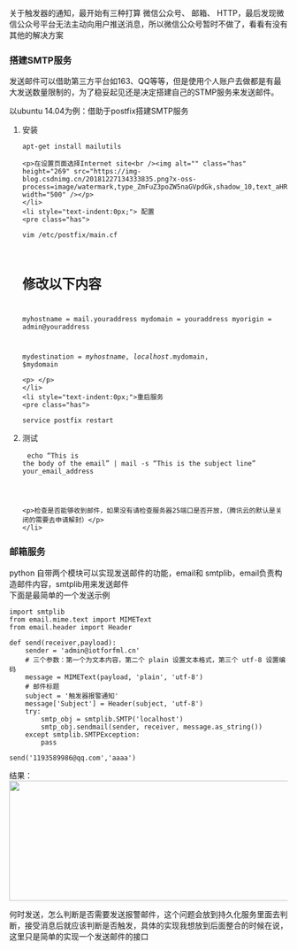 <p>关于触发器的通知，最开始有三种打算 微信公众号、 邮箱、 HTTP，最后发现微信公众号平台无法主动向用户推送消息，所以微信公众号暂时不做了，看看有没有其他的解决方案</p>

<h3>搭建SMTP服务</h3>

<p style="text-indent:0;">发送邮件可以借助第三方平台如163、QQ等等，但是使用个人账户去做都是有最大发送数量限制的，为了稳妥起见还是决定搭建自己的STMP服务来发送邮件。</p>

<p style="text-indent:0;">以ubuntu 14.04为例：借助于postfix搭建SMTP服务</p>

<ol><li>安装
	<pre class="has">
<code>apt-get install mailutils</code></pre>

	<p>在设置页面选择Internet site<br /><img alt="" class="has" height="269" src="https://img-blog.csdnimg.cn/20181227134333835.png?x-oss-process=image/watermark,type_ZmFuZ3poZW5naGVpdGk,shadow_10,text_aHR0cHM6Ly9ibG9nLmNzZG4ubmV0L0Zhbk1MZWk=,size_16,color_FFFFFF,t_70" width="500" /></p>
	</li>
	<li style="text-indent:0px;"> 配置
	<pre class="has">
<code class="language-bash">vim  /etc/postfix/main.cf


# 修改以下内容
myhostname = mail.youraddress
mydomain = youraddress
myorigin = admin@youraddress

mydestination = $myhostname, localhost.$mydomain, $mydomain</code></pre>

	<p> </p>
	</li>
	<li style="text-indent:0px;">重启服务
	<pre class="has">
<code>service postfix restart</code></pre>
	</li>
	<li style="text-indent:0px;">测试
	<pre class="has">
<code>echo “This is the body of the email” | mail -s “This is the subject line” your_email_address

</code></pre>

	<p>检查是否能够收到邮件，如果没有请检查服务器25端口是否开放，（腾讯云的默认是关闭的需要去申请解封）</p>
	</li>
</ol><h3 style="text-indent:0px;">邮箱服务</h3>

<p style="text-indent:0px;">python 自带两个模块可以实现发送邮件的功能，email和 smtplib，email负责构造邮件内容，smtplib用来发送邮件<br />
下面是最简单的一个发送示例</p>

<pre class="has">
<code class="language-python">import smtplib
from email.mime.text import MIMEText
from email.header import Header

def send(receiver,payload):
    sender = 'admin@iotforfml.cn'
    # 三个参数：第一个为文本内容，第二个 plain 设置文本格式，第三个 utf-8 设置编码
    message = MIMEText(payload, 'plain', 'utf-8')
    # 邮件标题
    subject = '触发器报警通知'
    message['Subject'] = Header(subject, 'utf-8')
    try:
        smtp_obj = smtplib.SMTP('localhost')
        smtp_obj.sendmail(sender, receiver, message.as_string())
    except smtplib.SMTPException:
        pass

send('1193589986@qq.com','aaaa')</code></pre>

<p style="text-indent:0px;">结果：<br /><img alt="" class="has" height="217" src="https://img-blog.csdnimg.cn/20181227161551150.png?x-oss-process=image/watermark,type_ZmFuZ3poZW5naGVpdGk,shadow_10,text_aHR0cHM6Ly9ibG9nLmNzZG4ubmV0L0Zhbk1MZWk=,size_16,color_FFFFFF,t_70" width="599" /></p>

<p style="text-indent:0px;">何时发送，怎么判断是否需要发送报警邮件，这个问题会放到持久化服务里面去判断，接受消息后就应该判断是否触发，具体的实现我想放到后面整合的时候在说，这里只是简单的实现一个发送邮件的接口</p>